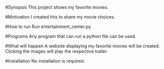 #Synopsis
This project shows my favorite movies.

#Motivation
I created this to share my movie choices.

#How to run
Run entertainment_center.py

#Programs
Any program that can run a python file can be used.

#What will happen
A website displaying my favorite movies will be created.
Clicking the images will play the respective trailer. 

#Installation
No installation is required.

